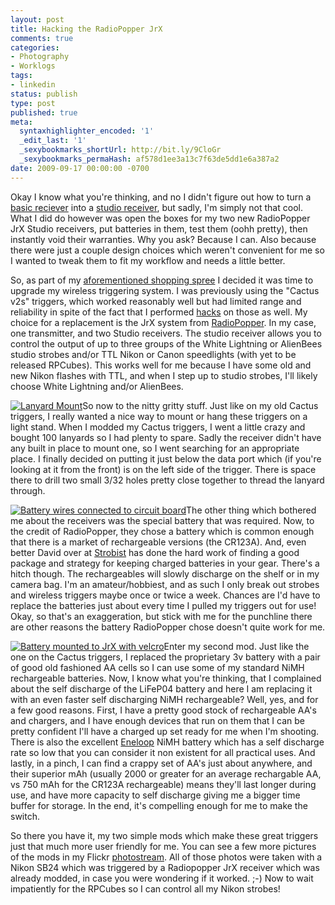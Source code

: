 ```yaml
---
layout: post
title: Hacking the RadioPopper JrX
comments: true
categories:
- Photography
- Worklogs
tags:
- linkedin
status: publish
type: post
published: true
meta:
  syntaxhighlighter_encoded: '1'
  _edit_last: '1'
  _sexybookmarks_shortUrl: http://bit.ly/9CloGr
  _sexybookmarks_permaHash: af578d1ee3a13c7f63de5dd1e6a387a2
date: 2009-09-17 00:00:00 -0700
---
```

<p>Okay I know what you're thinking, and no I didn't figure out how to turn a <a href="http://shop.radiopopper.com/radiopopperjrxreceiverbasicusca.aspx" target="_blank">basic reciever</a> into a <a href="http://shop.radiopopper.com/radiopopperjrxreceiverstudiousca.aspx" target="_blank">studio receiver</a>, but sadly, I'm simply not that cool.  What I did do however was open the boxes for my two new RadioPopper JrX Studio receivers, put batteries in them, test them (oohh pretty), then instantly void their warranties.  Why you ask?  Because I can.  Also because there were just a couple design choices which weren't convenient for me so I wanted to tweak them to fit my workflow and needs a little better.</p>

<p>So, as part of my <a href="{{ root_url }}/2009/09/13/you-get-what-you-pay-for-or-less/" target="_blank">aforementioned shopping spree</a> I decided it was time to upgrade my wireless triggering system.  I was previously using the "Cactus v2s" triggers, which worked reasonably well but had limited range and reliability in spite of the fact that I performed <a href="http://jeremykuster.blogspot.com/2007/10/gi-cactus-v2s-modification-tutorial.html" target="_blank">hacks</a> on those as well.  My choice for a replacement is the JrX system from <a href="http://radiopopper.com" target="_blank">RadioPopper</a>.  In my case, one transmitter, and two Studio receivers.  The studio receiver allows you to control the output of up to three groups of the White Lightning or AlienBees studio strobes and/or TTL Nikon or Canon speedlights (with yet to be released RPCubes).  This works well for me because I have some old and new Nikon flashes with TTL, and when I step up to studio strobes, I'll likely choose White Lightning and/or AlienBees.</p>

<p><a href="http://www.flickr.com/photos/rgeyer/3930133107/" target="_blank"><img src="http://farm3.static.flickr.com/2480/3930133107_ff5ffe3d73_m.jpg" alt="Lanyard Mount" class="alignright" /></a>So now to the nitty gritty stuff.  Just like on my old Cactus triggers, I really wanted a nice way to mount or hang these triggers on a light stand.  When I modded my Cactus triggers, I went a little crazy and bought 100 lanyards so I had plenty to spare.  Sadly the receiver didn't have any built in place to mount one, so I went searching for an appropriate place.  I finally decided on putting it just below the data port which (if you're looking at it from the front) is on the left side of the trigger.  There is space there to drill two small 3/32 holes pretty close together to thread the lanyard through.</p>

<p><a href="http://www.flickr.com/photos/rgeyer/3930132757/" target="_blank"><img src="http://farm3.static.flickr.com/2493/3930132757_a402fd6bda_m.jpg" alt="Battery wires connected to circuit board" class="alignleft" /></a>The other thing which bothered me about the receivers was the special battery that was required.  Now, to the credit of RadioPopper, they chose a battery which is common enough that there is a market of rechargeable versions (the CR123A).  And, even better David over at <a href="http://www.strobist.blogspot.com" target="_blank">Strobist</a> has done the hard work of finding a good package and strategy for keeping charged batteries in your gear.  There's a hitch though.  The rechargeables will slowly discharge on the shelf or in my camera bag.  I'm an amateur/hobbiest, and as such I only break out strobes and wireless triggers maybe once or twice a week.  Chances are I'd have to replace the batteries just about every time I pulled my triggers out for use!  Okay, so that's an exaggeration, but stick with me for the punchline there are other reasons the battery RadioPopper chose doesn't quite work for me.</p>

<p><a href="http://www.flickr.com/photos/rgeyer/3930910642/" target="_blank"><img src="http://farm3.static.flickr.com/2521/3930910642_84e79eb59e_m.jpg" alt="Battery mounted to JrX with velcro" class="alignright" /></a>Enter my second mod.  Just like the one on the Cactus triggers, I replaced the proprietary 3v battery with a pair of good old fashioned AA cells so I can use some of my standard NiMH rechargeable batteries.  Now, I know what you're thinking, that I complained about the self discharge of the LiFeP04 battery and here I am replacing it with an even faster self discharging NiMH rechargeable?  Well, yes, and for a few good reasons.  First, I have a pretty good stock of rechargeable AA's and chargers, and I have enough devices that run on them that I can be pretty confident I'll have a charged up set ready for me when I'm shooting.  There is also the excellent <a href="http://www.eneloop.info/" target="_blank">Eneloop</a> NiMH battery which has a self discharge rate so low that you can consider it non existent for all practical uses.  And lastly, in a pinch, I can find a crappy set of AA's just about anywhere, and their superior mAh (usually 2000 or greater for an average rechargable AA, vs 750 mAh for the CR123A rechargeable) means they'll last longer during use, and have more capacity to self discharge giving me a bigger time buffer for storage.  In the end, it's compelling enough for me to make the switch.</p>

<p>So there you have it, my two simple mods which make these great triggers just that much more user friendly for me.  You can see a few more pictures of the mods in my Flickr <a href="http://www.flickr.com/photos/rgeyer/sets/72157622401801774/" target="_blank">photostream</a>.  All of those photos were taken with a Nikon SB24 which was triggered by a Radiopopper JrX receiver which was already modded, in case you were wondering if it worked.  ;-)  Now to wait impatiently for the RPCubes so I can control all my Nikon strobes!</p>
